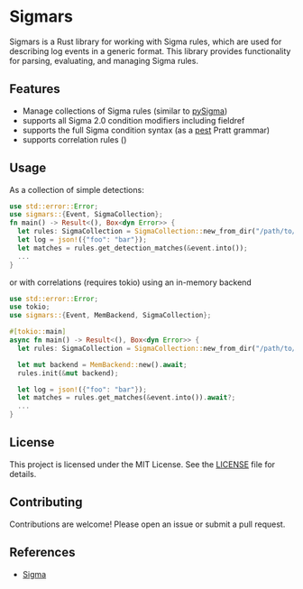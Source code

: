 # Sigmars

Sigmars is a Rust library for working with Sigma rules, which are used for describing log events in a generic format. This library provides functionality for parsing, evaluating, and managing Sigma rules.

## Features

- Manage collections of Sigma rules (similar to [pySigma](https://sigmahq-pysigma.readthedocs.io/en/latest/))
- supports all Sigma 2.0 condition modifiers including fieldref
- supports the full Sigma condition syntax (as a [pest](https://crates.io/crates/pest) Pratt grammar)
- supports correlation rules ()

## Usage

As a collection of simple detections:

```rust
use std::error::Error;
use sigmars::{Event, SigmaCollection};
fn main() -> Result<(), Box<dyn Error>> {
  let rules: SigmaCollection = SigmaCollection::new_from_dir("/path/to/sigma/rules/");
  let log = json!({"foo": "bar"});
  let matches = rules.get_detection_matches(&event.into());
  ...
}
```

or with correlations (requires tokio) using an in-memory backend

```rust
use std::error::Error;
use tokio;
use sigmars::{Event, MemBackend, SigmaCollection};

#[tokio::main]
async fn main() -> Result<(), Box<dyn Error>> {
  let rules: SigmaCollection = SigmaCollection::new_from_dir("/path/to/sigma/rules/");

  let mut backend = MemBackend::new().await;
  rules.init(&mut backend);

  let log = json!({"foo": "bar"});
  let matches = rules.get_matches(&event.into()).await?;
  ...
}
```

## License

This project is licensed under the MIT License. See the [LICENSE](LICENSE) file for details.

## Contributing

Contributions are welcome! Please open an issue or submit a pull request.

## References

- [Sigma](https://github.com/SigmaHQ/sigma)
